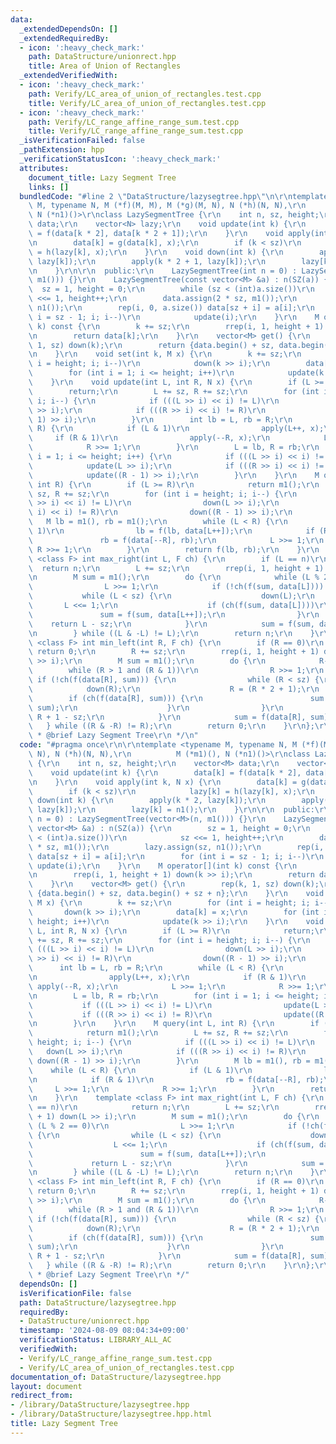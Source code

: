 ```yaml
---
data:
  _extendedDependsOn: []
  _extendedRequiredBy:
  - icon: ':heavy_check_mark:'
    path: DataStructure/unionrect.hpp
    title: Area of Union of Rectangles
  _extendedVerifiedWith:
  - icon: ':heavy_check_mark:'
    path: Verify/LC_area_of_union_of_rectangles.test.cpp
    title: Verify/LC_area_of_union_of_rectangles.test.cpp
  - icon: ':heavy_check_mark:'
    path: Verify/LC_range_affine_range_sum.test.cpp
    title: Verify/LC_range_affine_range_sum.test.cpp
  _isVerificationFailed: false
  _pathExtension: hpp
  _verificationStatusIcon: ':heavy_check_mark:'
  attributes:
    document_title: Lazy Segment Tree
    links: []
  bundledCode: "#line 2 \"DataStructure/lazysegtree.hpp\"\n\r\ntemplate <typename\
    \ M, typename N, M (*f)(M, M), M (*g)(M, N), N (*h)(N, N),\r\n          M (*m1)(),\
    \ N (*n1)()>\r\nclass LazySegmentTree {\r\n    int n, sz, height;\r\n    vector<M>\
    \ data;\r\n    vector<N> lazy;\r\n    void update(int k) {\r\n        data[k]\
    \ = f(data[k * 2], data[k * 2 + 1]);\r\n    }\r\n    void apply(int k, N x) {\r\
    \n        data[k] = g(data[k], x);\r\n        if (k < sz)\r\n            lazy[k]\
    \ = h(lazy[k], x);\r\n    }\r\n    void down(int k) {\r\n        apply(k * 2,\
    \ lazy[k]);\r\n        apply(k * 2 + 1, lazy[k]);\r\n        lazy[k] = n1();\r\
    \n    }\r\n\r\n  public:\r\n    LazySegmentTree(int n = 0) : LazySegmentTree(vector<M>(n,\
    \ m1())) {}\r\n    LazySegmentTree(const vector<M> &a) : n(SZ(a)) {\r\n      \
    \  sz = 1, height = 0;\r\n        while (sz < (int)a.size())\r\n            sz\
    \ <<= 1, height++;\r\n        data.assign(2 * sz, m1());\r\n        lazy.assign(sz,\
    \ n1());\r\n        rep(i, 0, a.size()) data[sz + i] = a[i];\r\n        for (int\
    \ i = sz - 1; i; i--)\r\n            update(i);\r\n    }\r\n    M operator[](int\
    \ k) const {\r\n        k += sz;\r\n        rrep(i, 1, height + 1) down(k >> i);\r\
    \n        return data[k];\r\n    }\r\n    vector<M> get() {\r\n        rep(k,\
    \ 1, sz) down(k);\r\n        return {data.begin() + sz, data.begin() + sz + n};\r\
    \n    }\r\n    void set(int k, M x) {\r\n        k += sz;\r\n        for (int\
    \ i = height; i; i--)\r\n            down(k >> i);\r\n        data[k] = x;\r\n\
    \        for (int i = 1; i <= height; i++)\r\n            update(k >> i);\r\n\
    \    }\r\n    void update(int L, int R, N x) {\r\n        if (L >= R)\r\n    \
    \        return;\r\n        L += sz, R += sz;\r\n        for (int i = height;\
    \ i; i--) {\r\n            if (((L >> i) << i) != L)\r\n                down(L\
    \ >> i);\r\n            if (((R >> i) << i) != R)\r\n                down((R -\
    \ 1) >> i);\r\n        }\r\n        int lb = L, rb = R;\r\n        while (L <\
    \ R) {\r\n            if (L & 1)\r\n                apply(L++, x);\r\n       \
    \     if (R & 1)\r\n                apply(--R, x);\r\n            L >>= 1;\r\n\
    \            R >>= 1;\r\n        }\r\n        L = lb, R = rb;\r\n        for (int\
    \ i = 1; i <= height; i++) {\r\n            if (((L >> i) << i) != L)\r\n    \
    \            update(L >> i);\r\n            if (((R >> i) << i) != R)\r\n    \
    \            update((R - 1) >> i);\r\n        }\r\n    }\r\n    M query(int L,\
    \ int R) {\r\n        if (L >= R)\r\n            return m1();\r\n        L +=\
    \ sz, R += sz;\r\n        for (int i = height; i; i--) {\r\n            if (((L\
    \ >> i) << i) != L)\r\n                down(L >> i);\r\n            if (((R >>\
    \ i) << i) != R)\r\n                down((R - 1) >> i);\r\n        }\r\n     \
    \   M lb = m1(), rb = m1();\r\n        while (L < R) {\r\n            if (L &\
    \ 1)\r\n                lb = f(lb, data[L++]);\r\n            if (R & 1)\r\n \
    \               rb = f(data[--R], rb);\r\n            L >>= 1;\r\n           \
    \ R >>= 1;\r\n        }\r\n        return f(lb, rb);\r\n    }\r\n    template\
    \ <class F> int max_right(int L, F ch) {\r\n        if (L == n)\r\n          \
    \  return n;\r\n        L += sz;\r\n        rrep(i, 1, height + 1) down(L >> i);\r\
    \n        M sum = m1();\r\n        do {\r\n            while (L % 2 == 0)\r\n\
    \                L >>= 1;\r\n            if (!ch(f(sum, data[L]))) {\r\n     \
    \           while (L < sz) {\r\n                    down(L);\r\n             \
    \       L <<= 1;\r\n                    if (ch(f(sum, data[L])))\r\n         \
    \               sum = f(sum, data[L++]);\r\n                }\r\n            \
    \    return L - sz;\r\n            }\r\n            sum = f(sum, data[L++]);\r\
    \n        } while ((L & -L) != L);\r\n        return n;\r\n    }\r\n    template\
    \ <class F> int min_left(int R, F ch) {\r\n        if (R == 0)\r\n           \
    \ return 0;\r\n        R += sz;\r\n        rrep(i, 1, height + 1) down((R - 1)\
    \ >> i);\r\n        M sum = m1();\r\n        do {\r\n            R--;\r\n    \
    \        while (R > 1 and (R & 1))\r\n                R >>= 1;\r\n           \
    \ if (!ch(f(data[R], sum))) {\r\n                while (R < sz) {\r\n        \
    \            down(R);\r\n                    R = (R * 2 + 1);\r\n            \
    \        if (ch(f(data[R], sum))) {\r\n                        sum = f(data[R--],\
    \ sum);\r\n                    }\r\n                }\r\n                return\
    \ R + 1 - sz;\r\n            }\r\n            sum = f(data[R], sum);\r\n     \
    \   } while ((R & -R) != R);\r\n        return 0;\r\n    }\r\n};\r\n\r\n/**\r\n\
    \ * @brief Lazy Segment Tree\r\n */\n"
  code: "#pragma once\r\n\r\ntemplate <typename M, typename N, M (*f)(M, M), M (*g)(M,\
    \ N), N (*h)(N, N),\r\n          M (*m1)(), N (*n1)()>\r\nclass LazySegmentTree\
    \ {\r\n    int n, sz, height;\r\n    vector<M> data;\r\n    vector<N> lazy;\r\n\
    \    void update(int k) {\r\n        data[k] = f(data[k * 2], data[k * 2 + 1]);\r\
    \n    }\r\n    void apply(int k, N x) {\r\n        data[k] = g(data[k], x);\r\n\
    \        if (k < sz)\r\n            lazy[k] = h(lazy[k], x);\r\n    }\r\n    void\
    \ down(int k) {\r\n        apply(k * 2, lazy[k]);\r\n        apply(k * 2 + 1,\
    \ lazy[k]);\r\n        lazy[k] = n1();\r\n    }\r\n\r\n  public:\r\n    LazySegmentTree(int\
    \ n = 0) : LazySegmentTree(vector<M>(n, m1())) {}\r\n    LazySegmentTree(const\
    \ vector<M> &a) : n(SZ(a)) {\r\n        sz = 1, height = 0;\r\n        while (sz\
    \ < (int)a.size())\r\n            sz <<= 1, height++;\r\n        data.assign(2\
    \ * sz, m1());\r\n        lazy.assign(sz, n1());\r\n        rep(i, 0, a.size())\
    \ data[sz + i] = a[i];\r\n        for (int i = sz - 1; i; i--)\r\n           \
    \ update(i);\r\n    }\r\n    M operator[](int k) const {\r\n        k += sz;\r\
    \n        rrep(i, 1, height + 1) down(k >> i);\r\n        return data[k];\r\n\
    \    }\r\n    vector<M> get() {\r\n        rep(k, 1, sz) down(k);\r\n        return\
    \ {data.begin() + sz, data.begin() + sz + n};\r\n    }\r\n    void set(int k,\
    \ M x) {\r\n        k += sz;\r\n        for (int i = height; i; i--)\r\n     \
    \       down(k >> i);\r\n        data[k] = x;\r\n        for (int i = 1; i <=\
    \ height; i++)\r\n            update(k >> i);\r\n    }\r\n    void update(int\
    \ L, int R, N x) {\r\n        if (L >= R)\r\n            return;\r\n        L\
    \ += sz, R += sz;\r\n        for (int i = height; i; i--) {\r\n            if\
    \ (((L >> i) << i) != L)\r\n                down(L >> i);\r\n            if (((R\
    \ >> i) << i) != R)\r\n                down((R - 1) >> i);\r\n        }\r\n  \
    \      int lb = L, rb = R;\r\n        while (L < R) {\r\n            if (L & 1)\r\
    \n                apply(L++, x);\r\n            if (R & 1)\r\n               \
    \ apply(--R, x);\r\n            L >>= 1;\r\n            R >>= 1;\r\n        }\r\
    \n        L = lb, R = rb;\r\n        for (int i = 1; i <= height; i++) {\r\n \
    \           if (((L >> i) << i) != L)\r\n                update(L >> i);\r\n \
    \           if (((R >> i) << i) != R)\r\n                update((R - 1) >> i);\r\
    \n        }\r\n    }\r\n    M query(int L, int R) {\r\n        if (L >= R)\r\n\
    \            return m1();\r\n        L += sz, R += sz;\r\n        for (int i =\
    \ height; i; i--) {\r\n            if (((L >> i) << i) != L)\r\n             \
    \   down(L >> i);\r\n            if (((R >> i) << i) != R)\r\n               \
    \ down((R - 1) >> i);\r\n        }\r\n        M lb = m1(), rb = m1();\r\n    \
    \    while (L < R) {\r\n            if (L & 1)\r\n                lb = f(lb, data[L++]);\r\
    \n            if (R & 1)\r\n                rb = f(data[--R], rb);\r\n       \
    \     L >>= 1;\r\n            R >>= 1;\r\n        }\r\n        return f(lb, rb);\r\
    \n    }\r\n    template <class F> int max_right(int L, F ch) {\r\n        if (L\
    \ == n)\r\n            return n;\r\n        L += sz;\r\n        rrep(i, 1, height\
    \ + 1) down(L >> i);\r\n        M sum = m1();\r\n        do {\r\n            while\
    \ (L % 2 == 0)\r\n                L >>= 1;\r\n            if (!ch(f(sum, data[L])))\
    \ {\r\n                while (L < sz) {\r\n                    down(L);\r\n  \
    \                  L <<= 1;\r\n                    if (ch(f(sum, data[L])))\r\n\
    \                        sum = f(sum, data[L++]);\r\n                }\r\n   \
    \             return L - sz;\r\n            }\r\n            sum = f(sum, data[L++]);\r\
    \n        } while ((L & -L) != L);\r\n        return n;\r\n    }\r\n    template\
    \ <class F> int min_left(int R, F ch) {\r\n        if (R == 0)\r\n           \
    \ return 0;\r\n        R += sz;\r\n        rrep(i, 1, height + 1) down((R - 1)\
    \ >> i);\r\n        M sum = m1();\r\n        do {\r\n            R--;\r\n    \
    \        while (R > 1 and (R & 1))\r\n                R >>= 1;\r\n           \
    \ if (!ch(f(data[R], sum))) {\r\n                while (R < sz) {\r\n        \
    \            down(R);\r\n                    R = (R * 2 + 1);\r\n            \
    \        if (ch(f(data[R], sum))) {\r\n                        sum = f(data[R--],\
    \ sum);\r\n                    }\r\n                }\r\n                return\
    \ R + 1 - sz;\r\n            }\r\n            sum = f(data[R], sum);\r\n     \
    \   } while ((R & -R) != R);\r\n        return 0;\r\n    }\r\n};\r\n\r\n/**\r\n\
    \ * @brief Lazy Segment Tree\r\n */"
  dependsOn: []
  isVerificationFile: false
  path: DataStructure/lazysegtree.hpp
  requiredBy:
  - DataStructure/unionrect.hpp
  timestamp: '2024-08-09 08:04:34+09:00'
  verificationStatus: LIBRARY_ALL_AC
  verifiedWith:
  - Verify/LC_range_affine_range_sum.test.cpp
  - Verify/LC_area_of_union_of_rectangles.test.cpp
documentation_of: DataStructure/lazysegtree.hpp
layout: document
redirect_from:
- /library/DataStructure/lazysegtree.hpp
- /library/DataStructure/lazysegtree.hpp.html
title: Lazy Segment Tree
---
```

